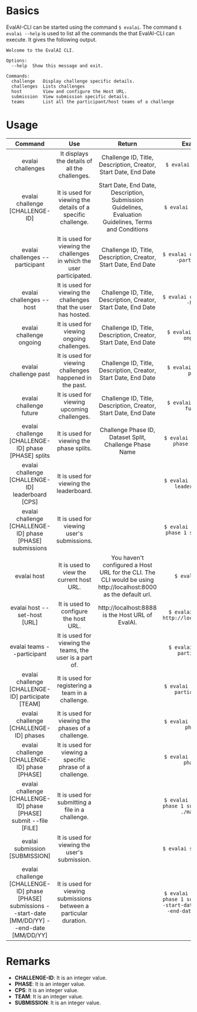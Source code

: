 # Basics
EvalAI-CLI can be started using the command `$ evalai`. The command `$ evalai --help` is used to list all the commands the that EvalAI-CLI can execute.
It gives the following output.

```` 
Welcome to the EvalAI CLI.

Options:
  --help  Show this message and exit.

Commands:
  challenge   Display challenge specific details.
  challenges  Lists challenges
  host        View and configure the Host URL.
  submission  View submission specific details.
  teams       List all the participant/host teams of a challenge
````


# Usage
|                                                 Command                                                 	|                                  Use                                  	|                                                      Return                                                     	|                                       Example                                       	|
|:-------------------------------------------------------------------------------------------------------:	|:---------------------------------------------------------------------:	|:---------------------------------------------------------------------------------------------------------------:	|:-----------------------------------------------------------------------------------:	|
|                                            evalai challenges                                            	|             It displays the details of all the challenges.            	|                         Challenge ID, Title, Description, Creator, Start Date, End Date                         	|                                `$ evalai challenges`                                	|
|                                     evalai challenge [CHALLENGE-ID]                                     	|      It is used for viewing the details of a specific challenge.      	|      Start Date, End Date, Description, Submission Guidelines, Evaluation Guidelines, Terms and Conditions      	|                                `$ evalai challenge 1`                               	|
|                                     evalai challenges --participant                                     	| It is used for viewing the challenges in which the user participated. 	|                         Challenge ID, Title, Description, Creator, Start Date, End Date                         	|                         `$ evalai challenges --participant`                         	|
|                                         evalai challenges --host                                        	|    It is used for viewing the challenges that the user has hosted.    	|                         Challenge ID, Title, Description, Creator, Start Date, End Date                         	|                             `$ evalai challenges --host`                            	|
|                                         evalai challenge ongoing                                        	|               It is used for viewing ongoing challenges.              	|                         Challenge ID, Title, Description, Creator, Start Date, End Date                         	|                             `$ evalai challenge ongoing`                            	|
|                                          evalai challenge past                                          	|        It is used for viewing challenges happened in the past.        	|                         Challenge ID, Title, Description, Creator, Start Date, End Date                         	|                              `$ evalai challenge past`                              	|
|                                         evalai challenge future                                         	|              It is used for viewing upcoming challenges.              	|                         Challenge ID, Title, Description, Creator, Start Date, End Date                         	|                             `$ evalai challenge future`                             	|
|                           evalai challenge [CHALLENGE-ID] phase [PHASE] splits                          	|                It is used for viewing the phase splits.               	|                             Challenge Phase ID, Dataset Split, Challenge Phase Name                             	|                        `$ evalai challenge 2 phase 1 splits`                        	|
|                            evalai challenge [CHALLENGE-ID] leaderboard [CPS]                            	|                It is used for viewing the leaderboard.                	|                                                                                                                 	|                         `$ evalai challenge 2 leaderboard 1`                        	|
|                        evalai challenge [CHALLENGE-ID] phase [PHASE] submissions                        	|               It is used for viewing user's submissions.              	|                                                                                                                 	|                      `$ evalai challenge 2 phase 1 submissions`                     	|
|                                               evalai host                                               	|                It is used to view the current host URL.               	| You haven't configured a Host URL for the CLI. The CLI would be using http://localhost:8000 as the default url. 	|                                   `$ evalai host`                                   	|
|                                       evalai host --set-host [URL]                                      	|                 It is used to configure the host URL.                 	|                                 http://localhost:8888 is the Host URL of EvalAI.                                	|                      `$ evalai host -sh http://localhost:8888`                      	|
|                                        evalai teams --participant                                       	|        It is used for viewing the teams, the user is a part of.       	|                                                                                                                 	|                            `$ evalai teams --participant`                           	|
|                            evalai challenge [CHALLENGE-ID] participate [TEAM]                           	|           It is used for registering a team in a challenge.           	|                                                                                                                 	|                         `$ evalai challenge 2 participate 1`                        	|
|                                  evalai challenge [CHALLENGE-ID] phases                                 	|           It is used for viewing the phases of a challenge.           	|                                                                                                                 	|                            `$ evalai challenge 2 phases`                            	|
|                              evalai challenge [CHALLENGE-ID] phase [PHASE]                              	|        It is used for viewing a specific phrase of a challenge.       	|                                                                                                                 	|                            `$ evalai challenge 2 phase 1`                           	|
|                    evalai challenge [CHALLENGE-ID] phase [PHASE] submit --file [FILE]                   	|            It is used for submitting a file in a challenge.           	|                                                                                                                 	|                `$ evalai challenge 2 phase 1 submit --file ./main.py`               	|
|                                      evalai submission [SUBMISSION]                                     	|             It is used for viewing the user's submission.             	|                                                                                                                 	|                               `$ evalai submission 5`                               	|
| evalai challenge [CHALLENGE-ID] phase [PHASE] submissions --start-date [MM/DD/YY] --end-date [MM/DD/YY] 	|   It is used for viewing submissions between a particular duration.   	|                                                                                                                 	| `$ evalai challenge 2 phase 1 submissions --start-date 8/23/18 --end-date 11/27/18` 	|



# Remarks

* **CHALLENGE-ID**: It is an integer value.
* **PHASE**: It is an integer value.
* **CPS**: It is an integer value.
* **TEAM**: It is an integer value.
* **SUBMISSION**: It is an integer value.
